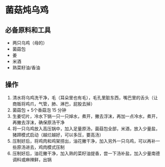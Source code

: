 # 菌菇炖乌鸡

## 必备原料和工具

- 两只乌鸡（母的）
- 菌菇包
- 姜
- 米酒
- 熟菜籽油/香油

## 操作
1. 清水将乌鸡洗干净，毛（耳朵里也有毛），毛孔里脏东西，嘴巴里的舌头（让商贩将鸡爪，气管，肺、淋巴，屁股去掉）
2. 菌菇包 + 5个香菇泡 15 分钟
3. 生姜切片，冷水下锅一只一只焯水，煮开，撇去浮沫，再加一点冷水，煮开，再撇去浮沫，确保原汤干净
4. 将一只乌鸡放入高压锅中，加入足量原汤，菌菇包全部，米酒，放入少量盐，猪蹄模式启动（越烂越好，可以多压，要高汤）
5. 压制好后，将鸡肉和鸡架捞出，油花撇干净，加入另外一只乌鸡，可以再补一些原汤进去，鸡肉模式压制
6. 压制好后，油花撇干净，加入熟的菜籽油提香，尝一下汤补盐，加入少量南德调料或麻辣鲜，出锅
